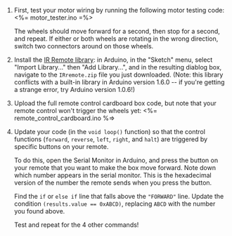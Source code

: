 1.  First, test your motor wiring by running the following motor testing code:
    <%= motor_tester.ino =%>
    
    The wheels should move forward for a second, then stop for a second, and repeat. If either or both wheels are rotating in the wrong direction, switch two connectors around on those wheels.

2.  Install the [IR Remote library](http://workshopweekend.net/img/arduino-projects/IRremote.zip): in Arduino, in the "Sketch" menu, select "Import Library..." then "Add Library...", and in the resulting diablog box, navigate to the `IRremote.zip` file you just downloaded. (Note: this library conflicts with a built-in library in Arduino version 1.6.0 -- if you're getting a strange error, try Arduino version 1.0.6!)

3.  Upload the full remote control cardboard box code, but note that your remote control won't trigger the wheels yet:
    <%= remote_control_cardboard.ino %=>
    
4.  Update your code (in the `void loop()` function) so that the control functions (`forward`, `reverse`, `left`, `right`, and `halt`) are triggered by specific buttons on your remote.

    To do this, open the Serial Monitor in Arduino, and press the button on your remote that you want to make the box move forward. Note down which number appears in the serial monitor. This is the hexadecimal version of the number the remote sends when you press the button.
    
    Find the `if` or `else if` line that falls above the `"FORWARD"` line. Update the condition `(results.value == 0xABCD)`, replacing `ABCD` with the number you found above.
    
    Test and repeat for the 4 other commands!
